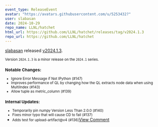 ```yaml
---
event_type: ReleaseEvent
avatar: "https://avatars.githubusercontent.com/u/5253432?"
user: slabasan
date: 2024-10-29
repo_name: LLNL/hatchet
html_url: https://github.com/LLNL/hatchet/releases/tag/v2024.1.3
repo_url: https://github.com/LLNL/hatchet
---
```


<a href='https://github.com/slabasan' target='_blank'>slabasan</a> released <a href='https://github.com/LLNL/hatchet/releases/tag/v2024.1.3' target='_blank'>v2024.1.3</a>.

<small>Version `2024.1.3` is a minor release on the `2024.1` series.

### Notable Changes:
* Ignore Error Message if Not IPython (#147)
* Improves performance of QL by changing how the QL extracts node data when using MultiIndex (#143)
* Allow tuple as metric_column (#139)

### Internal Updates:
* Temporarily pin numpy Version Less Than 2.0.0 (#140)
* Fixes minor typo that will cause CD to fail (#137)
* Adds test for upload-artifact@v4 (#136)</small><a href='https://github.com/LLNL/hatchet/releases/tag/v2024.1.3' target='_blank'>View Comment</a>